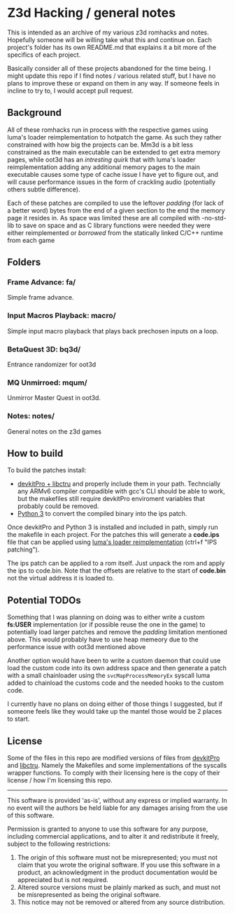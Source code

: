 # Z3d Hacking / general notes
This is intended as an archive of my various z3d romhacks and notes. Hopefully someone will be willing take what this and continue on. Each project's folder has its own README.md that explains it a bit more of the specifics of each project.

Basically consider all of these projects abandoned for the time being. I might update this repo if I find notes / various related stuff, but I have no plans to improve these or expand on them in any way. If someone feels in incline to try to, I would accept pull request.

## Background
All of these romhacks run in process with the respective games using luma's loader reimplementation to hotpatch the game. As such they rather constrained with how big the projects can be. Mm3d is a bit less constrained as the main executable can be extended to get extra memory pages, while oot3d has an *intresting quirk* that with luma's loader reimplementation adding any additional memory pages to the main executable causes some type of cache issue I have yet to figure out, and will cause performance issues in the form of crackling audio (potentially others subtle difference).

Each of these patches are compiled to use the leftover *padding* (for lack of a better word) bytes from the end of a given section to the end the memory page it resides in. As space was limited these are all compiled with -no-std-lib to save on space and as C library functions were needed they were either reimplemented or *borrowed* from the statically linked C/C++ runtime from each game



## Folders

### Frame Advance: fa/
Simple frame advance.

### Input Macros Playback: macro/
Simple input macro playback that plays back prechosen inputs on a loop.


### BetaQuest 3D: bq3d/
Entrance randomizer for oot3d

### MQ Unmirroed: mqum/
Unmirror Master Quest in oot3d.

### Notes: notes/
General notes on the z3d games

## How to build
To build the patches install:
- [devkitPro + libctru](https://devkitpro.org/wiki/Getting_Started) and properly include them in your path. Techncially any ARMv6 compiler compadible with gcc's CLI should be able to work, but the makefiles still require devkitPro enviroment variables that probably could be removed.
- [Python 3](https://www.python.org/downloads/) to convert the compiled binary into the ips patch.

Once devkitPro and Python 3 is installed and included in path, simply run the makefile in each project. For the patches this will generate a **code.ips** file that can be applied using [luma's loader reimplementation](https://github.com/AuroraWright/Luma3DS/wiki/Optional-features#IPS%20patching) (ctrl+f "IPS patching").

The ips patch can be applied to a rom itself. Just unpack the rom and apply the ips to code.bin. Note that the offsets are relative to the start of **code.bin** not the virtual address it is loaded to.

## Potential TODOs
Something that I was planning on doing was to either write a custom **fs:USER** implementation (or if possible reuse the one in the game) to potentially load larger patches and remove the *padding* limitation mentioned above. This would probably have to use heap memeory due to the performance issue with oot3d mentioned above

Another option would have been to write a custom daemon that could use load the custom code into its own address space and then generate a patch with a small chainloader using the ```svcMapProcessMemoryEx``` syscall luma added to chainload the customs code and the needed hooks to the custom code.

I currently have no plans on doing either of those things I suggested, but if someone feels like they would take up the mantel those would be 2 places to start.


## License

 Some of the files in this repo are modified versions of files from [devkitPro](https://devkitpro.org/wiki/Getting_Started) and [libctru](https://github.com/smealum/ctrulib). Namely the Makefiles and some implementations of the syscalls wrapper functions. To comply with their licensing here is the copy of their license / how I'm licensing this repo.

------------------------------------------------------------------------

  This software is provided 'as-is', without any express or implied
  warranty.  In no event will the authors be held liable for any
  damages arising from the use of this software.

  Permission is granted to anyone to use this software for any
  purpose, including commercial applications, and to alter it and
  redistribute it freely, subject to the following restrictions:

  1. The origin of this software must not be misrepresented; you
     must not claim that you wrote the original software. If you use
     this software in a product, an acknowledgment in the product
     documentation would be appreciated but is not required.
  2. Altered source versions must be plainly marked as such, and
     must not be misrepresented as being the original software.
  3. This notice may not be removed or altered from any source
     distribution.
